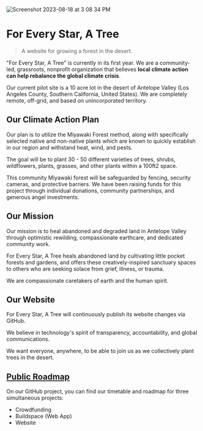 ![Screenshot 2023-08-18 at 3 08 34 PM](https://github.com/billimarie/for-every-star-a-tree/assets/6895471/74ccec68-6b34-47d7-b7bf-527268ca21c2)

# For Every Star, A Tree
> A website for growing a forest in the desert.

"For Every Star, A Tree" is currently in its first year. We are a community-led, grassroots, nonprofit organization that believes **local climate action can help rebalance the global climate crisis**.

Our current pilot site is a 10 acre lot in the desert of Antelope Valley (Los Angeles County, Southern California, United States). We are completely remote, off-grid, and based on unincorporated territory.

## Our Climate Action Plan
Our plan is to utilize the Miyawaki Forest method, along with specifically selected native and non-native plants which are known to quickly establish in our region and withstand heat, wind, and pests.

The goal will be to plant 30 - 50 different varieties of trees, shrubs, wildflowers, plants, grasses, and other plants within a 100ft2 space.

This community Miyawaki forest will be safeguarded by fencing, security cameras, and protective barriers. We have been raising funds for this project through individual donations, community partnerships, and generous angel investments.

## Our Mission
Our mission is to heal abandoned and degraded land in Antelope Valley through optimistic rewilding, compassionate earthcare, and dedicated community work.

For Every Star, A Tree heals abandoned land by cultivating little pocket forests and gardens, and offers these creatively-inspired sanctuary spaces to others who are seeking solace from grief, illness, or trauma.

We are compassionate caretakers of earth and the human spirit.

## Our Website
For Every Star, A Tree will continuously publish its website changes via GitHub.

We believe in technology's spirit of transparency, accountability, and global communications.

We want everyone, anywhere, to be able to join us as we collectively plant trees in the desert.

## [Public Roadmap](https://github.com/users/billimarie/projects/3)
On our GitHub project, you can find our timetable and roadmap for three simultaneous projects:
- Crowdfunding
- Buildspace (Web App)
- Website